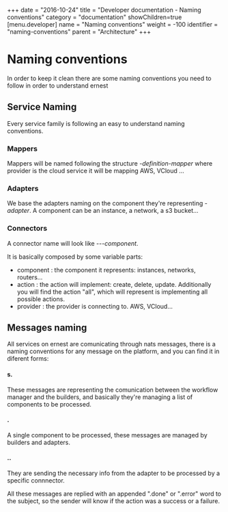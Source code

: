 +++
date = "2016-10-24"
title = "Developer documentation - Naming conventions"
category = "documentation"
showChildren=true
[menu.developer]
  name = "Naming conventions"
  weight = -100
  identifier = "naming-conventions"
  parent = "Architecture"
+++

# Naming conventions

In order to keep it clean there are some naming conventions you need to follow in order to understand ernest

## Service Naming

Every service family is following an easy to understand naming conventions.

### Mappers

Mappers will be named following the structure *<provider>-definition-mapper* where provider is the cloud service it will be mapping AWS, VCloud ...


### Adapters

We base the adapters naming on the component they're representing *<component>-adapter*. A component can be an instance, a network, a s3 bucket...

### Connectors

A connector name will look like *<component>-<action>-<provider>-component*.

It is basically composed by some variable parts:
- component : the component it represents: instances, networks, routers...
- action : the action will implement: create, delete, update. Additionally you will find the action "all", which will represent is implementing all possible actions.
- provider : the provider is connecting to. AWS, VCloud...

## Messages naming

All services on ernest are comunicating through nats messages, there is a naming conventions for any message on the platform, and you can find it in diferent forms:

#### <component>s.<action>

These messages are representing the comunication between the workflow manager and the builders, and basically they're managing a list of components to be processed.

#### <component>.<action>

A single component to be processed, these messages are managed by builders and adapters.

#### <component>.<action>.<provider>

They are sending the necessary info from the adapter to be processed by a specific connnector.

All these messages are replied with an appended ".done" or ".error" word to the subject, so the sender will know if the action was a success or a failure.
